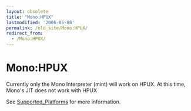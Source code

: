 ```yaml
---
layout: obsolete
title: "Mono:HPUX"
lastmodified: '2006-05-08'
permalink: /old_site/Mono:HPUX/
redirect_from:
  - /Mono:HPUX/
---
```


Mono:HPUX
=========

Currently only the Mono Interpreter (mint) will work on HPUX. At this time, Mono's JIT does not work with HPUX

See [Supported\_Platforms]({{site.github.url}}/old_site/Supported_Platforms "Supported Platforms") for more information.

